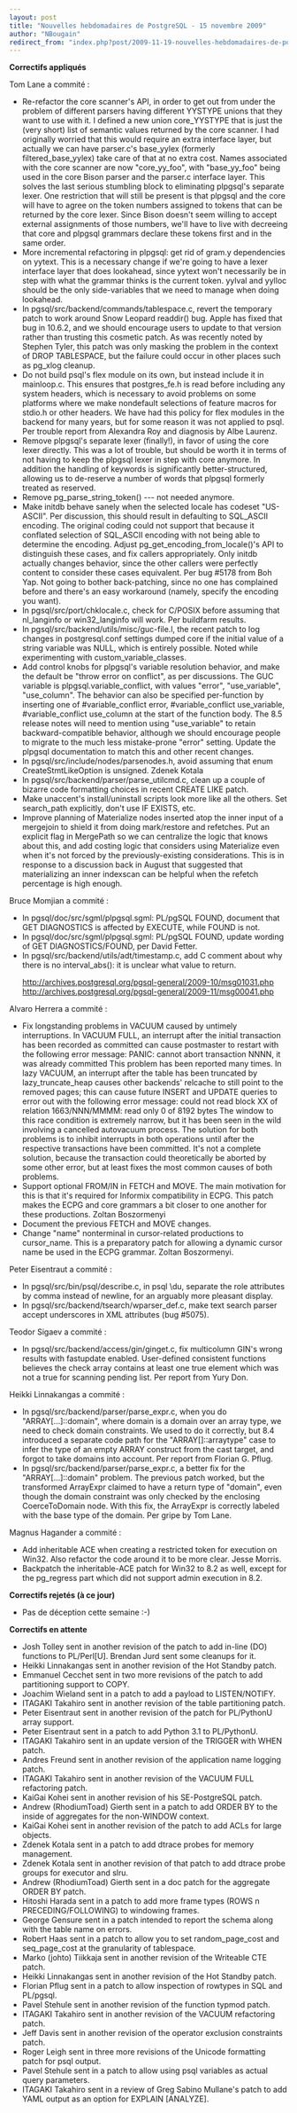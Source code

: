 ```yaml
---
layout: post
title: "Nouvelles hebdomadaires de PostgreSQL - 15 novembre 2009"
author: "NBougain"
redirect_from: "index.php?post/2009-11-19-nouvelles-hebdomadaires-de-postgresql-15-novembre-2009 "
---
```




<p><strong>Correctifs appliqu&eacute;s</strong></p>

<p>Tom Lane a commit&eacute;&nbsp;:</p>

<ul>

<li>Re-refactor the core scanner's API, in order to get out from under the problem of different parsers having different YYSTYPE unions that they want to use with it. I defined a new union core_YYSTYPE that is just the (very short) list of semantic values returned by the core scanner. I had originally worried that this would require an extra interface layer, but actually we can have parser.c's base_yylex (formerly filtered_base_yylex) take care of that at no extra cost. Names associated with the core scanner are now "core_yy_foo", with "base_yy_foo" being used in the core Bison parser and the parser.c interface layer. This solves the last serious stumbling block to eliminating plpgsql's separate lexer. One restriction that will still be present is that plpgsql and the core will have to agree on the token numbers assigned to tokens that can be returned by the core lexer. Since Bison doesn't seem willing to accept external assignments of those numbers, we'll have to live with decreeing that core and plpgsql grammars declare these tokens first and in the same order.</li>

<li>More incremental refactoring in plpgsql: get rid of gram.y dependencies on yytext. This is a necessary change if we're going to have a lexer interface layer that does lookahead, since yytext won't necessarily be in step with what the grammar thinks is the current token. yylval and yylloc should be the only side-variables that we need to manage when doing lookahead.</li>

<li>In pgsql/src/backend/commands/tablespace.c, revert the temporary patch to work around Snow Leopard readdir() bug. Apple has fixed that bug in 10.6.2, and we should encourage users to update to that version rather than trusting this cosmetic patch. As was recently noted by Stephen Tyler, this patch was only masking the problem in the context of DROP TABLESPACE, but the failure could occur in other places such as pg_xlog cleanup.</li>

<li>Do not build psql's flex module on its own, but instead include it in mainloop.c. This ensures that postgres_fe.h is read before including any system headers, which is necessary to avoid problems on some platforms where we make nondefault selections of feature macros for stdio.h or other headers. We have had this policy for flex modules in the backend for many years, but for some reason it was not applied to psql. Per trouble report from Alexandra Roy and diagnosis by Albe Laurenz.</li>

<li>Remove plpgsql's separate lexer (finally!), in favor of using the core lexer directly. This was a lot of trouble, but should be worth it in terms of not having to keep the plpgsql lexer in step with core anymore. In addition the handling of keywords is significantly better-structured, allowing us to de-reserve a number of words that plpgsql formerly treated as reserved.</li>

<li>Remove pg_parse_string_token() --- not needed anymore.</li>

<li>Make initdb behave sanely when the selected locale has codeset "US-ASCII". Per discussion, this should result in defaulting to SQL_ASCII encoding. The original coding could not support that because it conflated selection of SQL_ASCII encoding with not being able to determine the encoding. Adjust pg_get_encoding_from_locale()'s API to distinguish these cases, and fix callers appropriately. Only initdb actually changes behavior, since the other callers were perfectly content to consider these cases equivalent. Per bug #5178 from Boh Yap. Not going to bother back-patching, since no one has complained before and there's an easy workaround (namely, specify the encoding you want).</li>

<li>In pgsql/src/port/chklocale.c, check for C/POSIX before assuming that nl_langinfo or win32_langinfo will work. Per buildfarm results.</li>

<li>In pgsql/src/backend/utils/misc/guc-file.l, the recent patch to log changes in postgresql.conf settings dumped core if the initial value of a string variable was NULL, which is entirely possible. Noted while experimenting with custom_variable_classes.</li>

<li>Add control knobs for plpgsql's variable resolution behavior, and make the default be "throw error on conflict", as per discussions. The GUC variable is plpgsql.variable_conflict, with values "error", "use_variable", "use_column". The behavior can also be specified per-function by inserting one of #variable_conflict error, #variable_conflict use_variable, #variable_conflict use_column at the start of the function body. The 8.5 release notes will need to mention using "use_variable" to retain backward-compatible behavior, although we should encourage people to migrate to the much less mistake-prone "error" setting. Update the plpgsql documentation to match this and other recent changes.</li>

<li>In pgsql/src/include/nodes/parsenodes.h, avoid assuming that enum CreateStmtLikeOption is unsigned. Zdenek Kotala</li>

<li>In pgsql/src/backend/parser/parse_utilcmd.c, clean up a couple of bizarre code formatting choices in recent CREATE LIKE patch.</li>

<li>Make unaccent's install/uninstall scripts look more like all the others. Set search_path explicitly, don't use IF EXISTS, etc.</li>

<li>Improve planning of Materialize nodes inserted atop the inner input of a mergejoin to shield it from doing mark/restore and refetches. Put an explicit flag in MergePath so we can centralize the logic that knows about this, and add costing logic that considers using Materialize even when it's not forced by the previously-existing considerations. This is in response to a discussion back in August that suggested that materializing an inner indexscan can be helpful when the refetch percentage is high enough.</li>

</ul>

<p>Bruce Momjian a commit&eacute;&nbsp;:</p>

<ul>

<li>In pgsql/doc/src/sgml/plpgsql.sgml: PL/pgSQL FOUND, document that GET DIAGNOSTICS is affected by EXECUTE, while FOUND is not.</li>

<li>In pgsql/doc/src/sgml/plpgsql.sgml: PL/pgSQL FOUND, update wording of GET DIAGNOSTICS/FOUND, per David Fetter.</li>

<li>In pgsql/src/backend/utils/adt/timestamp.c, add C comment about why there is no interval_abs(): it is unclear what value to return. 

<a target="_blank" href="http://archives.postgresql.org/pgsql-general/2009-10/msg01031.php">http://archives.postgresql.org/pgsql-general/2009-10/msg01031.php</a> <a target="_blank" href="http://archives.postgresql.org/pgsql-general/2009-11/msg00041.php">http://archives.postgresql.org/pgsql-general/2009-11/msg00041.php</a></li>

</ul>

<p>Alvaro Herrera a commit&eacute;&nbsp;:</p>

<ul>

<li>Fix longstanding problems in VACUUM caused by untimely interruptions. In VACUUM FULL, an interrupt after the initial transaction has been recorded as committed can cause postmaster to restart with the following error message: PANIC: cannot abort transaction NNNN, it was already committed This problem has been reported many times. In lazy VACUUM, an interrupt after the table has been truncated by lazy_truncate_heap causes other backends' relcache to still point to the removed pages; this can cause future INSERT and UPDATE queries to error out with the following error message: could not read block XX of relation 1663/NNN/MMMM: read only 0 of 8192 bytes The window to this race condition is extremely narrow, but it has been seen in the wild involving a cancelled autovacuum process. The solution for both problems is to inhibit interrupts in both operations until after the respective transactions have been committed. It's not a complete solution, because the transaction could theoretically be aborted by some other error, but at least fixes the most common causes of both problems.</li>

<li>Support optional FROM/IN in FETCH and MOVE. The main motivation for this is that it's required for Informix compatibility in ECPG. This patch makes the ECPG and core grammars a bit closer to one another for these productions. Zoltan Boszormenyi</li>

<li>Document the previous FETCH and MOVE changes.</li>

<li>Change "name" nonterminal in cursor-related productions to cursor_name. This is a preparatory patch for allowing a dynamic cursor name be used in the ECPG grammar. Zoltan Boszormenyi.</li>

</ul>

<p>Peter Eisentraut a commit&eacute;&nbsp;:</p>

<ul>

<li>In pgsql/src/bin/psql/describe.c, in psql \du, separate the role attributes by comma instead of newline, for an arguably more pleasant display.</li>

<li>In pgsql/src/backend/tsearch/wparser_def.c, make text search parser accept underscores in XML attributes (bug #5075).</li>

</ul>

<p>Teodor Sigaev a commit&eacute;&nbsp;:</p>

<ul>

<li>In pgsql/src/backend/access/gin/ginget.c, fix multicolumn GIN's wrong results with fastupdate enabled. User-defined consistent functions believes the check array contains at least one true element which was not a true for scanning pending list. Per report from Yury Don.</li>

</ul>

<p>Heikki Linnakangas a commit&eacute;&nbsp;:</p>

<ul>

<li>In pgsql/src/backend/parser/parse_expr.c, when you do "ARRAY[...]::domain", where domain is a domain over an array type, we need to check domain constraints. We used to do it correctly, but 8.4 introduced a separate code path for the "ARRAY[]::arraytype" case to infer the type of an empty ARRAY construct from the cast target, and forgot to take domains into account. Per report from Florian G. Pflug.</li>

<li>In pgsql/src/backend/parser/parse_expr.c, a better fix for the "ARRAY[...]::domain" problem. The previous patch worked, but the transformed ArrayExpr claimed to have a return type of "domain", even though the domain constraint was only checked by the enclosing CoerceToDomain node. With this fix, the ArrayExpr is correctly labeled with the base type of the domain. Per gripe by Tom Lane.</li>

</ul>

<p>Magnus Hagander a commit&eacute;&nbsp;:</p>

<ul>

<li>Add inheritable ACE when creating a restricted token for execution on Win32. Also refactor the code around it to be more clear. Jesse Morris.</li>

<li>Backpatch the inheritable-ACE patch for Win32 to 8.2 as well, except for the pg_regress part which did not support admin execution in 8.2.</li>

</ul>

<p><strong>Correctifs rejet&eacute;s (&agrave; ce jour)</strong></p>

<ul>

<li>Pas de d&eacute;ception cette semaine&nbsp;:-)</li>

</ul>

<p><strong>Correctifs en attente</strong></p>

<ul>

<li>Josh Tolley sent in another revision of the patch to add in-line (DO) functions to PL/Perl[U]. Brendan Jurd sent some cleanups for it.</li>

<li>Heikki Linnakangas sent in another revision of the Hot Standby patch.</li>

<li>Emmanuel Cecchet sent in two more revisions of the patch to add partitioning support to COPY.</li>

<li>Joachim Wieland sent in a patch to add a payload to LISTEN/NOTIFY.</li>

<li>ITAGAKI Takahiro sent in another revision of the table partitioning patch.</li>

<li>Peter Eisentraut sent in another revision of the patch for PL/PythonU array support.</li>

<li>Peter Eisentraut sent in a patch to add Python 3.1 to PL/PythonU.</li>

<li>ITAGAKI Takahiro sent in an update version of the TRIGGER with WHEN patch.</li>

<li>Andres Freund sent in another revision of the application name logging patch.</li>

<li>ITAGAKI Takahiro sent in another revision of the VACUUM FULL refactoring patch.</li>

<li>KaiGai Kohei sent in another revision of his SE-PostgreSQL patch.</li>

<li>Andrew (RhodiumToad) Gierth sent in a patch to add ORDER BY to the inside of aggregates for the non-WINDOW context.</li>

<li>KaiGai Kohei sent in another revision of the patch to add ACLs for large objects.</li>

<li>Zdenek Kotala sent in a patch to add dtrace probes for memory management.</li>

<li>Zdenek Kotala sent in another revision of that patch to add dtrace probe groups for executor and slru.</li>

<li>Andrew (RhodiumToad) Gierth sent in a doc patch for the aggregate ORDER BY patch.</li>

<li>Hitoshi Harada sent in a patch to add more frame types (ROWS n PRECEDING/FOLLOWING) to windowing frames.</li>

<li>George Gensure sent in a patch intended to report the schema along with the table name on errors.</li>

<li>Robert Haas sent in a patch to allow you to set random_page_cost and seq_page_cost at the granularity of tablespace.</li>

<li>Marko (johto) Tiikkaja sent in another revision of the Writeable CTE patch.</li>

<li>Heikki Linnakangas sent in another revision of the Hot Standby patch.</li>

<li>Florian Pflug sent in a patch to allow inspection of rowtypes in SQL and PL/pgsql.</li>

<li>Pavel Stehule sent in another revision of the function typmod patch.</li>

<li>ITAGAKI Takahiro sent in another revision of the VACUUM refactoring patch.</li>

<li>Jeff Davis sent in another revision of the operator exclusion constraints patch.</li>

<li>Roger Leigh sent in three more revisions of the Unicode formatting patch for psql output.</li>

<li>Pavel Stehule sent in a patch to allow using psql variables as actual query parameters.</li>

<li>ITAGAKI Takahiro sent in a review of Greg Sabino Mullane's patch to add YAML output as an option for EXPLAIN [ANALYZE].</li>

</ul>